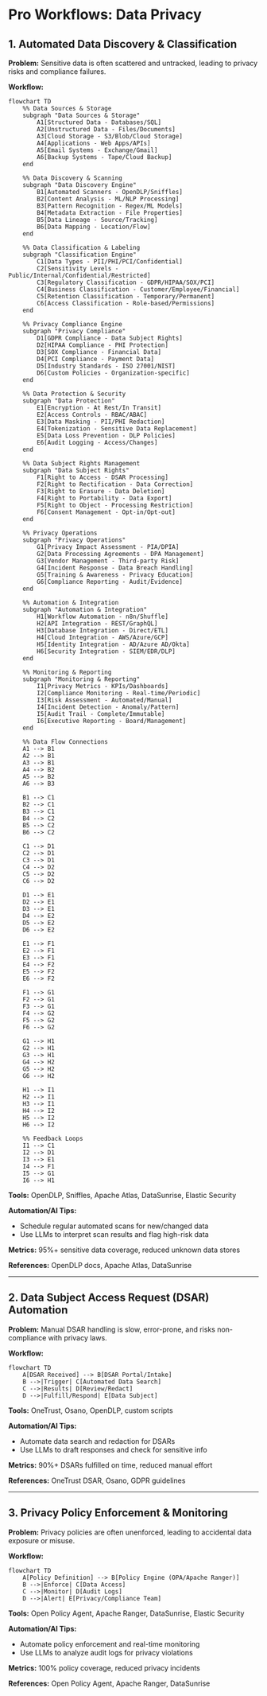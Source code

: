 # Pro Workflows: Data Privacy

## 1. Automated Data Discovery & Classification
**Problem:** Sensitive data is often scattered and untracked, leading to privacy risks and compliance failures.

**Workflow:**
```mermaid
flowchart TD
    %% Data Sources & Storage
    subgraph "Data Sources & Storage"
        A1[Structured Data - Databases/SQL]
        A2[Unstructured Data - Files/Documents]
        A3[Cloud Storage - S3/Blob/Cloud Storage]
        A4[Applications - Web Apps/APIs]
        A5[Email Systems - Exchange/Gmail]
        A6[Backup Systems - Tape/Cloud Backup]
    end
    
    %% Data Discovery & Scanning
    subgraph "Data Discovery Engine"
        B1[Automated Scanners - OpenDLP/Sniffles]
        B2[Content Analysis - ML/NLP Processing]
        B3[Pattern Recognition - Regex/ML Models]
        B4[Metadata Extraction - File Properties]
        B5[Data Lineage - Source/Tracking]
        B6[Data Mapping - Location/Flow]
    end
    
    %% Data Classification & Labeling
    subgraph "Classification Engine"
        C1[Data Types - PII/PHI/PCI/Confidential]
        C2[Sensitivity Levels - Public/Internal/Confidential/Restricted]
        C3[Regulatory Classification - GDPR/HIPAA/SOX/PCI]
        C4[Business Classification - Customer/Employee/Financial]
        C5[Retention Classification - Temporary/Permanent]
        C6[Access Classification - Role-based/Permissions]
    end
    
    %% Privacy Compliance Engine
    subgraph "Privacy Compliance"
        D1[GDPR Compliance - Data Subject Rights]
        D2[HIPAA Compliance - PHI Protection]
        D3[SOX Compliance - Financial Data]
        D4[PCI Compliance - Payment Data]
        D5[Industry Standards - ISO 27001/NIST]
        D6[Custom Policies - Organization-specific]
    end
    
    %% Data Protection & Security
    subgraph "Data Protection"
        E1[Encryption - At Rest/In Transit]
        E2[Access Controls - RBAC/ABAC]
        E3[Data Masking - PII/PHI Redaction]
        E4[Tokenization - Sensitive Data Replacement]
        E5[Data Loss Prevention - DLP Policies]
        E6[Audit Logging - Access/Changes]
    end
    
    %% Data Subject Rights Management
    subgraph "Data Subject Rights"
        F1[Right to Access - DSAR Processing]
        F2[Right to Rectification - Data Correction]
        F3[Right to Erasure - Data Deletion]
        F4[Right to Portability - Data Export]
        F5[Right to Object - Processing Restriction]
        F6[Consent Management - Opt-in/Opt-out]
    end
    
    %% Privacy Operations
    subgraph "Privacy Operations"
        G1[Privacy Impact Assessment - PIA/DPIA]
        G2[Data Processing Agreements - DPA Management]
        G3[Vendor Management - Third-party Risk]
        G4[Incident Response - Data Breach Handling]
        G5[Training & Awareness - Privacy Education]
        G6[Compliance Reporting - Audit/Evidence]
    end
    
    %% Automation & Integration
    subgraph "Automation & Integration"
        H1[Workflow Automation - n8n/Shuffle]
        H2[API Integration - REST/GraphQL]
        H3[Database Integration - Direct/ETL]
        H4[Cloud Integration - AWS/Azure/GCP]
        H5[Identity Integration - AD/Azure AD/Okta]
        H6[Security Integration - SIEM/EDR/DLP]
    end
    
    %% Monitoring & Reporting
    subgraph "Monitoring & Reporting"
        I1[Privacy Metrics - KPIs/Dashboards]
        I2[Compliance Monitoring - Real-time/Periodic]
        I3[Risk Assessment - Automated/Manual]
        I4[Incident Detection - Anomaly/Pattern]
        I5[Audit Trail - Complete/Immutable]
        I6[Executive Reporting - Board/Management]
    end
    
    %% Data Flow Connections
    A1 --> B1
    A2 --> B1
    A3 --> B1
    A4 --> B2
    A5 --> B2
    A6 --> B3
    
    B1 --> C1
    B2 --> C1
    B3 --> C1
    B4 --> C2
    B5 --> C2
    B6 --> C2
    
    C1 --> D1
    C2 --> D1
    C3 --> D1
    C4 --> D2
    C5 --> D2
    C6 --> D2
    
    D1 --> E1
    D2 --> E1
    D3 --> E1
    D4 --> E2
    D5 --> E2
    D6 --> E2
    
    E1 --> F1
    E2 --> F1
    E3 --> F1
    E4 --> F2
    E5 --> F2
    E6 --> F2
    
    F1 --> G1
    F2 --> G1
    F3 --> G1
    F4 --> G2
    F5 --> G2
    F6 --> G2
    
    G1 --> H1
    G2 --> H1
    G3 --> H1
    G4 --> H2
    G5 --> H2
    G6 --> H2
    
    H1 --> I1
    H2 --> I1
    H3 --> I1
    H4 --> I2
    H5 --> I2
    H6 --> I2
    
    %% Feedback Loops
    I1 --> C1
    I2 --> D1
    I3 --> E1
    I4 --> F1
    I5 --> G1
    I6 --> H1
```
**Tools:** OpenDLP, Sniffles, Apache Atlas, DataSunrise, Elastic Security

**Automation/AI Tips:**
- Schedule regular automated scans for new/changed data
- Use LLMs to interpret scan results and flag high-risk data

**Metrics:** 95%+ sensitive data coverage, reduced unknown data stores

**References:** OpenDLP docs, Apache Atlas, DataSunrise

---

## 2. Data Subject Access Request (DSAR) Automation
**Problem:** Manual DSAR handling is slow, error-prone, and risks non-compliance with privacy laws.

**Workflow:**
```mermaid
flowchart TD
    A[DSAR Received] --> B[DSAR Portal/Intake]
    B -->|Trigger| C[Automated Data Search]
    C -->|Results| D[Review/Redact]
    D -->|Fulfill/Respond| E[Data Subject]
```
**Tools:** OneTrust, Osano, OpenDLP, custom scripts

**Automation/AI Tips:**
- Automate data search and redaction for DSARs
- Use LLMs to draft responses and check for sensitive info

**Metrics:** 90%+ DSARs fulfilled on time, reduced manual effort

**References:** OneTrust DSAR, Osano, GDPR guidelines

---

## 3. Privacy Policy Enforcement & Monitoring
**Problem:** Privacy policies are often unenforced, leading to accidental data exposure or misuse.

**Workflow:**
```mermaid
flowchart TD
    A[Policy Definition] --> B[Policy Engine (OPA/Apache Ranger)]
    B -->|Enforce| C[Data Access]
    C -->|Monitor| D[Audit Logs]
    D -->|Alert| E[Privacy/Compliance Team]
```
**Tools:** Open Policy Agent, Apache Ranger, DataSunrise, Elastic Security

**Automation/AI Tips:**
- Automate policy enforcement and real-time monitoring
- Use LLMs to analyze audit logs for privacy violations

**Metrics:** 100% policy coverage, reduced privacy incidents

**References:** Open Policy Agent, Apache Ranger, DataSunrise 